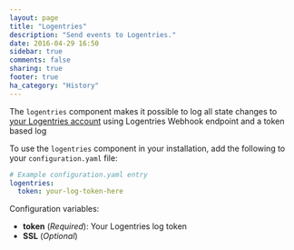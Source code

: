 ```yaml
---
layout: page
title: "Logentries"
description: "Send events to Logentries."
date: 2016-04-29 16:50
sidebar: true
comments: false
sharing: true
footer: true
ha_category: "History"
---
```


The `logentries` component makes it possible to log all state changes to [your Logentries account](http://logentries.com/) using Logentries Webhook endpoint and a token based log

To use the `logentries` component in your installation, add the following to your `configuration.yaml` file:

```yaml
# Example configuration.yaml entry
logentries:
  token: your-log-token-here
```

Configuration variables:

- **token** (*Required*): Your Logentries log token
- **SSL** (*Optional*)
